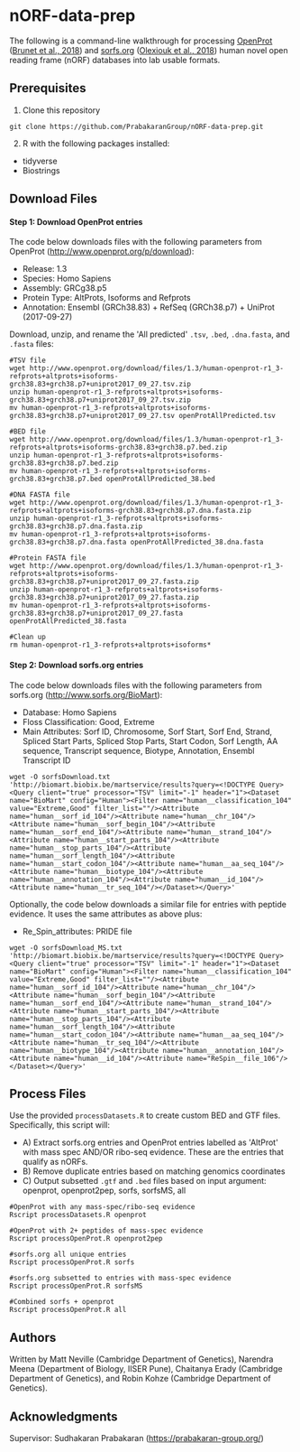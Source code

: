 # nORF-data-prep
The following is a command-line walkthrough for processing [OpenProt](http://www.openprot.org/) ([Brunet et al., 2018](https://doi.org/10.1093/nar/gky936)) and [sorfs.org](http://www.sorfs.org/) ([Olexiouk et al., 2018](https://doi.org/10.1093/nar/gkx1130)) human novel open reading frame (nORF) databases into lab usable formats.

## Prerequisites
1. Clone this repository
```
git clone https://github.com/PrabakaranGroup/nORF-data-prep.git
```
2. R with the following packages installed:
* tidyverse
* Biostrings

## Download Files

#### Step 1: Download OpenProt entries

The code below downloads files with the following parameters from OpenProt (http://www.openprot.org/p/download):
* Release: 1.3
* Species: Homo Sapiens
* Assembly: GRCg38.p5
* Protein Type: AltProts, Isoforms and Refprots
* Annotation: Ensembl (GRCh38.83) + RefSeq (GRCh38.p7) + UniProt (2017-09-27)

Download, unzip, and rename the 'All predicted' `.tsv`, `.bed`, `.dna.fasta`, and `.fasta` files:
```
#TSV file
wget http://www.openprot.org/download/files/1.3/human-openprot-r1_3-refprots+altprots+isoforms-grch38.83+grch38.p7+uniprot2017_09_27.tsv.zip
unzip human-openprot-r1_3-refprots+altprots+isoforms-grch38.83+grch38.p7+uniprot2017_09_27.tsv.zip
mv human-openprot-r1_3-refprots+altprots+isoforms-grch38.83+grch38.p7+uniprot2017_09_27.tsv openProtAllPredicted.tsv

#BED file
wget http://www.openprot.org/download/files/1.3/human-openprot-r1_3-refprots+altprots+isoforms-grch38.83+grch38.p7.bed.zip
unzip human-openprot-r1_3-refprots+altprots+isoforms-grch38.83+grch38.p7.bed.zip
mv human-openprot-r1_3-refprots+altprots+isoforms-grch38.83+grch38.p7.bed openProtAllPredicted_38.bed

#DNA FASTA file
wget http://www.openprot.org/download/files/1.3/human-openprot-r1_3-refprots+altprots+isoforms-grch38.83+grch38.p7.dna.fasta.zip
unzip human-openprot-r1_3-refprots+altprots+isoforms-grch38.83+grch38.p7.dna.fasta.zip
mv human-openprot-r1_3-refprots+altprots+isoforms-grch38.83+grch38.p7.dna.fasta openProtAllPredicted_38.dna.fasta

#Protein FASTA file
wget http://www.openprot.org/download/files/1.3/human-openprot-r1_3-refprots+altprots+isoforms-grch38.83+grch38.p7+uniprot2017_09_27.fasta.zip
unzip human-openprot-r1_3-refprots+altprots+isoforms-grch38.83+grch38.p7+uniprot2017_09_27.fasta.zip
mv human-openprot-r1_3-refprots+altprots+isoforms-grch38.83+grch38.p7+uniprot2017_09_27.fasta openProtAllPredicted_38.fasta

#Clean up
rm human-openprot-r1_3-refprots+altprots+isoforms*
```

#### Step 2: Download sorfs.org entries

The code below downloads files with the following parameters from sorfs.org (http://www.sorfs.org/BioMart):
* Database: Homo Sapiens
* Floss Classification: Good, Extreme
* Main Attributes: Sorf ID, Chromosome, Sorf Start, Sorf End, Strand, Spliced Start Parts, Spliced Stop Parts, Start Codon, Sorf Length, AA sequence, Transcript sequence, Biotype, Annotation, Ensembl Transcript ID
```
wget -O sorfsDownload.txt 'http://biomart.biobix.be/martservice/results?query=<!DOCTYPE Query><Query client="true" processor="TSV" limit="-1" header="1"><Dataset name="BioMart" config="Human"><Filter name="human__classification_104" value="Extreme,Good" filter_list=""/><Attribute name="human__sorf_id_104"/><Attribute name="human__chr_104"/><Attribute name="human__sorf_begin_104"/><Attribute name="human__sorf_end_104"/><Attribute name="human__strand_104"/><Attribute name="human__start_parts_104"/><Attribute name="human__stop_parts_104"/><Attribute name="human__sorf_length_104"/><Attribute name="human__start_codon_104"/><Attribute name="human__aa_seq_104"/><Attribute name="human__biotype_104"/><Attribute name="human__annotation_104"/><Attribute name="human__id_104"/><Attribute name="human__tr_seq_104"/></Dataset></Query>'
```
Optionally, the code below downloads a similar file for entries with peptide evidence. It uses the same attributes as above plus:
* Re_Spin_attributes: PRIDE file
```
wget -O sorfsDownload_MS.txt 'http://biomart.biobix.be/martservice/results?query=<!DOCTYPE Query><Query client="true" processor="TSV" limit="-1" header="1"><Dataset name="BioMart" config="Human"><Filter name="human__classification_104" value="Extreme,Good" filter_list=""/><Attribute name="human__sorf_id_104"/><Attribute name="human__chr_104"/><Attribute name="human__sorf_begin_104"/><Attribute name="human__sorf_end_104"/><Attribute name="human__strand_104"/><Attribute name="human__start_parts_104"/><Attribute name="human__stop_parts_104"/><Attribute name="human__sorf_length_104"/><Attribute name="human__start_codon_104"/><Attribute name="human__aa_seq_104"/><Attribute name="human__tr_seq_104"/><Attribute name="human__biotype_104"/><Attribute name="human__annotation_104"/><Attribute name="human__id_104"/><Attribute name="ReSpin__file_106"/></Dataset></Query>'
```


## Process Files

Use the provided `processDatasets.R` to create custom BED and GTF files. 
Specifically, this script will:
 * A) Extract sorfs.org entries and OpenProt entries labelled as 'AltProt' with mass spec AND/OR ribo-seq evidence. These are the entries that qualify as nORFs.
 * B) Remove duplicate entries based on matching genomics coordinates
 * C) Output subsetted `.gtf` and `.bed` files based on input argument: openprot, openprot2pep, sorfs, sorfsMS, all

```
#OpenProt with any mass-spec/ribo-seq evidence
Rscript processDatasets.R openprot

#OpenProt with 2+ peptides of mass-spec evidence
Rscript processOpenProt.R openprot2pep

#sorfs.org all unique entries
Rscript processOpenProt.R sorfs

#sorfs.org subsetted to entries with mass-spec evidence
Rscript processOpenProt.R sorfsMS

#Combined sorfs + openprot
Rscript processOpenProt.R all

```

## Authors

Written by Matt Neville (Cambridge Department of Genetics), Narendra Meena (Department of Biology, IISER Pune), Chaitanya Erady (Cambridge Department of Genetics), and Robin Kohze (Cambridge Department of Genetics).

## Acknowledgments
Supervisor: Sudhakaran Prabakaran (https://prabakaran-group.org/)
